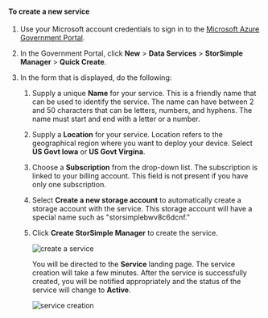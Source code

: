 <!--author=SharS last changed: 9/17/15-->


#### To create a new service
1. Use your Microsoft account credentials to sign in to the [Microsoft Azure Government Portal](https://manage.windowsazure.us/).
2. In the Government Portal, click **New** > **Data Services** > **StorSimple Manager** > **Quick Create**.
3. In the form that is displayed, do the following:
   
   1. Supply a unique **Name** for your service. This is a friendly name that can be used to identify the service. The name can have between 2 and 50 characters that can be letters, numbers, and hyphens. The name must start and end with a letter or a number.
   2. Supply a **Location** for your service. Location refers to the geographical region where you want to deploy your device. Select **US Govt Iowa** or **US Govt Virgina**.
   3. Choose a **Subscription** from the drop-down list. The subscription is linked to your billing account. This field is not present if you have only one subscription.
   4. Select **Create a new storage account** to automatically create a storage account with the service. This storage account will have a special name such as "storsimplebwv8c6dcnf."
   5. Click **Create StorSimple Manager** to create the service.
      
       ![create a service](./media/storsimple-create-new-service-gov/HCS_CreateAService-gov-include.png)
      
      You will be directed to the **Service** landing page. The service creation will take a few minutes. After the service is successfully created, you will be notified appropriately and the status of the service will change to **Active**.
      
       ![service creation](./media/storsimple-create-new-service-gov/HCS_StorSimpleManagerServicePage-gov-include.png)


